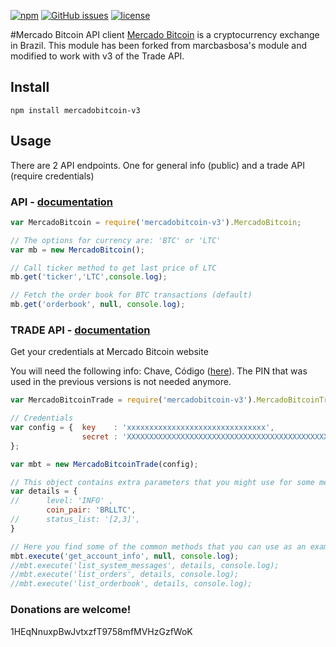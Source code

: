 [![npm](https://img.shields.io/npm/v/mercadobitcoin-v3.svg)](https://www.npmjs.com/package/mercadobitcoin-v3)
[![GitHub issues](https://img.shields.io/github/issues/macmiranda/mercadobitcoin.svg)](https://github.com/macmiranda/mercadobitcoin/issues)
[![license](https://img.shields.io/github/license/macmiranda/mercadobitcoin.svg)](http://spdx.org/licenses/MIT)


#Mercado Bitcoin API client
[Mercado Bitcoin](https://www.mercadobitcoin.com.br) is a cryptocurrency exchange in Brazil. This module has been forked from marcbasbosa's module and modified to work with v3 of the Trade API.

## Install

```shell
npm install mercadobitcoin-v3
```

## Usage

There are 2 API endpoints. One for general info (public) and a trade API (require credentials)

### API - [documentation](https://www.mercadobitcoin.com.br/api/)

```javascript
var MercadoBitcoin = require('mercadobitcoin-v3').MercadoBitcoin;

// The options for currency are: 'BTC' or 'LTC'
var mb = new MercadoBitcoin();

// Call ticker method to get last price of LTC
mb.get('ticker','LTC',console.log);

// Fetch the order book for BTC transactions (default)
mb.get('orderbook', null, console.log);
```

### TRADE API - [documentation](https://www.mercadobitcoin.com.br/trade-api/)

Get your credentials at Mercado Bitcoin website

You will need the following info: Chave, Código ([here](https://www.mercadobitcoin.com.br/tapi/configuracoes/)). The PIN that was used in the previous versions is not needed anymore.

```javascript
var MercadoBitcoinTrade = require('mercadobitcoin-v3').MercadoBitcoinTrade;

// Credentials
var config = {  key    : 'xxxxxxxxxxxxxxxxxxxxxxxxxxxxxxx',
                secret : 'XXXXXXXXXXXXXXXXXXXXXXXXXXXXXXXXXXXXXXXXXXXXXXXXXXXXXXXXXXXXXXXXXXXXXXXXXXX',
};

var mbt = new MercadoBitcoinTrade(config);

// This object contains extra parameters that you might use for some methods:
var details = {
//		level: 'INFO' ,
		coin_pair: 'BRLLTC',
//		status_list: '[2,3]',
}

// Here you find some of the common methods that you can use as an example. For the complete list, please refer to the Trade API documentation: 
mbt.execute('get_account_info', null, console.log);
//mbt.execute('list_system_messages', details, console.log);
//mbt.execute('list_orders', details, console.log);
//mbt.execute('list_orderbook', details, console.log);

```

### Donations are welcome!
1HEqNnuxpBwJvtxzfT9758mfMVHzGzfWoK
